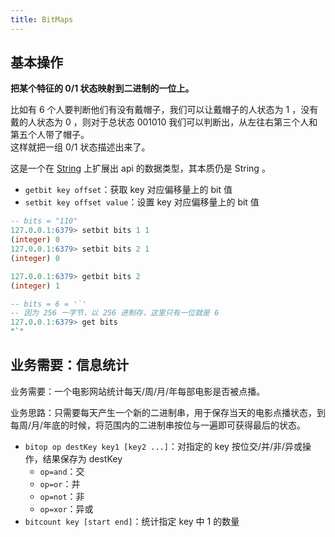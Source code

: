 ```yaml
---
title: BitMaps
---
```


## 基本操作

**把某个特征的 $0/1$ 状态映射到二进制的一位上。**   
  
比如有 $6$ 个人要判断他们有没有戴帽子，我们可以让戴帽子的人状态为 $1$ ，没有戴的人状态为 $0$ ，则对于总状态 $001010$ 我们可以判断出，从左往右第三个人和第五个人带了帽子。  
这样就把一组 $0/1$ 状态描述出来了。

这是一个在 [String](./1-string.md) 上扩展出 api 的数据类型，其本质仍是 String 。  

- `getbit key offset`：获取 key 对应偏移量上的 bit 值
- `setbit key offset value`：设置 key 对应偏移量上的 bit 值

<p></p>

```sql
-- bits = "110"
127.0.0.1:6379> setbit bits 1 1
(integer) 0
127.0.0.1:6379> setbit bits 2 1
(integer) 0

127.0.0.1:6379> getbit bits 2
(integer) 1

-- bits = 6 = '`'
-- 因为 256 一字节，以 256 进制存，这里只有一位就是 6
127.0.0.1:6379> get bits
"`"
```

## 业务需要：信息统计

业务需要：一个电影网站统计每天/周/月/年每部电影是否被点播。    
  
业务思路：只需要每天产生一个新的二进制串，用于保存当天的电影点播状态，到每周/月/年底的时候，将范围内的二进制串按位与一遍即可获得最后的状态。

- `bitop op destKey key1 [key2 ...]`：对指定的 key 按位交/并/非/异或操作，结果保存为 destKey
  - `op=and`：交
  - `op=or`：并
  - `op=not`：非
  - `op=xor`：异或
- `bitcount key [start end]`：统计指定 key 中 $1$ 的数量
